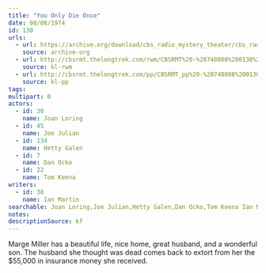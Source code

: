 ```yaml
---
title: "You Only Die Once"
date: 08/08/1974
id: 130
urls: 
  - url: https://archive.org/download/cbs_radio_mystery_theater/cbs_radio_mystery_theater-0101-0150.zip/cbs_radio_mystery_theater-0101-0150%2Fcbsrmt_0130_you_only_die_once.mp3
    source: archive-org
  - url: http://cbsrmt.thelongtrek.com/rwm/CBSRMT%20-%20740808%200130%20You%20Only%20Die%20Once_rwm.mp3
    source: kl-rwm
  - url: http://cbsrmt.thelongtrek.com/pp/CBSRMT_pp%20-%20740808%200130%20You%20Only%20Die%20Once.mp3
    source: kl-pp
tags: 
multipart: 0
actors:  
  - id: 30
    name: Joan Loring  
  - id: 45
    name: Joe Julian  
  - id: 134
    name: Hetty Galen  
  - id: 7
    name: Dan Ocko  
  - id: 22
    name: Tom Keena
writers:  
  - id: 38
    name: Ian Martin
searchable: Joan Loring,Joe Julian,Hetty Galen,Dan Ocko,Tom Keena Ian Martin
notes: 
descriptionSource: kf
---
```

Marge Miller has a beautiful life, nice home, great husband, and a wonderful son. The husband she thought was dead comes back to extort from her the $55,000 in insurance money she received.